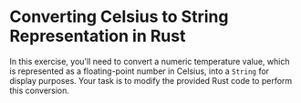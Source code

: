 # Converting Celsius to String Representation in Rust

In this exercise, you'll need to convert a numeric temperature value, which is represented as a floating-point number in Celsius, into a `String` for display purposes. Your task is to modify the provided Rust code to perform this conversion.
